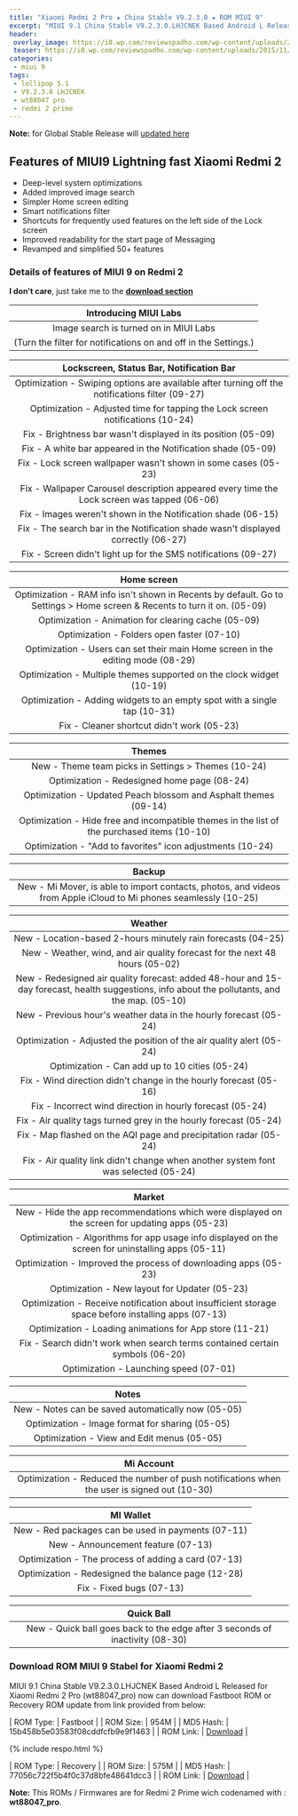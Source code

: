 ```yaml
---
title: "Xiaomi Redmi 2 Pro ★ China Stable V9.2.3.0 ★ ROM MIUI 9"
excerpt: "MIUI 9.1 China Stable V9.2.3.0.LHJCNEK Based Android L Released for Xiaomi Redmi 2 Pro (wt88047_pro)! You can now download Fastboot ROM or Recovery ROM update here"
header:
 overlay_image: https://i0.wp.com/reviewspadho.com/wp-content/uploads/2015/11/maxresdefault-1.jpg?resize=800,400
 teaser: https://i0.wp.com/reviewspadho.com/wp-content/uploads/2015/11/maxresdefault-1.jpg?resize=350,175
categories:
 - miui 9
tags:
 - lollipop 5.1
 - V9.2.3.0 LHJCNEK
 - wt88047 pro
 - redmi 2 prime
---
```

**Note:** for Global Stable Release will [updated here](https://mi.knoacc.org/update-rom-miui-9-global-stable-full-changelog)

## Features of MIUI9 Lightning fast Xiaomi Redmi 2

- Deep-level system optimizations
- Added improved image search
- Simpler Home screen editing
- Smart notifications filter
- Shortcuts for frequently used features on the left side of the Lock screen
- Improved readability for the start page of Messaging
- Revamped and simplified 50+ features

### Details of features of MIUI 9 on Redmi 2

**I don't care**, just take me to the [**download section**](#download-rom-miui-9-stabel-for-xiaomi-redmi-2)

| Introducing MIUI Labs |
|:---:|
| Image search is turned on in MIUI Labs |
| (Turn the filter for notifications on and off in the Settings.) |

| Lockscreen, Status Bar, Notification Bar |
|:------:|
| Optimization - Swiping options are available after turning off the notifications filter (09-27) |
| Optimization - Adjusted time for tapping the Lock screen notifications (10-24) |
| Fix - Brightness bar wasn't displayed in its position (05-09) |
| Fix - A white bar appeared in the Notification shade (05-09) |
| Fix - Lock screen wallpaper wasn't shown in some cases (05-23) |
| Fix - Wallpaper Carousel description appeared every time the Lock screen was tapped (06-06) |
| Fix - Images weren't shown in the Notification shade (06-15) |
| Fix - The search bar in the Notification shade wasn't displayed correctly (06-27) |
| Fix - Screen didn't light up for the SMS notifications (09-27) |

| Home screen |
|:------:|
| Optimization - RAM info isn't shown in Recents by default. Go to Settings > Home screen & Recents to turn it on. (05-09) |
| Optimization - Animation for clearing cache (05-09) |
| Optimization - Folders open faster (07-10) |
| Optimization - Users can set their main Home screen in the editing mode (08-29) |
| Optimization - Multiple themes supported on the clock widget (10-19) |
| Optimization - Adding widgets to an empty spot with a single tap (10-31) 
| Fix - Cleaner shortcut didn't work (05-23) |

| Themes |
|:------:|
| New - Theme team picks in Settings > Themes (10-24) |
| Optimization - Redesigned home page (08-24) |
| Optimization - Updated Peach blossom and Asphalt themes (09-14) |
| Optimization - Hide free and incompatible themes in the list of the purchased items (10-10) |
| Optimization - "Add to favorites" icon adjustments (10-24) |

| Backup |
|:------:|
| New - Mi Mover, is able to import contacts, photos, and videos from Apple iCloud to Mi phones seamlessly (10-25) |

| Weather |
|:------:|
| New - Location-based 2-hours minutely rain forecasts (04-25) |
| New - Weather, wind, and air quality forecast for the next 48 hours (05-02) |
| New - Redesigned air quality forecast: added 48-hour and 15-day forecast, health suggestions, info about the pollutants, and the map. (05-10) |
| New - Previous hour's weather data in the hourly forecast (05-24) |
| Optimization - Adjusted the position of the air quality alert (05-24) |
| Optimization - Can add up to 10 cities (05-24) |
| Fix - Wind direction didn't change in the hourly forecast (05-16) |
| Fix - Incorrect wind direction in hourly forecast (05-24) |
| Fix - Air quality tags turned grey in the hourly forecast (05-24) |
| Fix - Map flashed on the AQI page and precipitation radar (05-24) |
| Fix - Air quality link didn't change when another system font was selected (05-24) |

| Market |
|:------:|
| New - Hide the app recommendations which were displayed on the screen for updating apps (05-23) |
| Optimization - Algorithms for app usage info displayed on the screen for uninstalling apps (05-11) |
| Optimization - Improved the process of downloading apps (05-23) |
| Optimization - New layout for Updater (05-23) |
| Optimization - Receive notification about insufficient storage space before installing apps (07-13) |
| Optimization - Loading animations for App store (11-21) |
| Fix - Search didn't work when search terms contained certain symbols (06-20) |
| Optimization - Launching speed (07-01) |

| Notes |
|:------:|
| New - Notes can be saved automatically now (05-05) |
| Optimization - Image format for sharing (05-05) |
| Optimization - View and Edit menus (05-05) |

| Mi Account |
|:------:|
| Optimization - Reduced the number of push notifications when the user is signed out (10-30) |

| MI Wallet |
|:------:|
| New - Red packages can be used in payments (07-11) |
| New - Announcement feature (07-13) |
| Optimization - The process of adding a card (07-13) |
| Optimization - Redesigned the balance page (12-28) |
| Fix - Fixed bugs (07-13) |

| Quick Ball |
|:------:|
| New - Quick ball goes back to the edge after 3 seconds of inactivity (08-30) |

### Download ROM MIUI 9 Stabel for Xiaomi Redmi 2

MIUI 9.1 China Stable V9.2.3.0.LHJCNEK Based Android L Released for Xiaomi Redmi 2 Pro (wt88047_pro) now can download Fastboot ROM or Recovery ROM update from link provided from below:

| ROM Type: | Fastboot |
| ROM Size: | 954M |
| MD5 Hash: | 15b458b5e03583f08cddfcfb9e9f1463 |
| ROM Link: | [Download](https://mi.knoacc.org/bigota?size=954M&ver=V9.2.3.0.LHJCNEK&type=wt88047_pro_images&name=20171229.0000.00_5.1_cn_15b458b5e0.tgz) |

{% include respo.html %}

| ROM Type: | Recovery |
| ROM Size: | 575M |
| MD5 Hash: | 77056c722f5b4f0c37d8bfe48641dcc3 |
| ROM Link: | [Download](https://mi.knoacc.org/bigota?size=575MB&ver=V9.2.3.0.LHJCNEK&type=miui_HM2XWCPro&name=77056c722f_5.1.zip) |

**Note:** This ROMs / Firmwares are for Redmi 2 Prime wich codenamed with : **wt88047_pro**.
